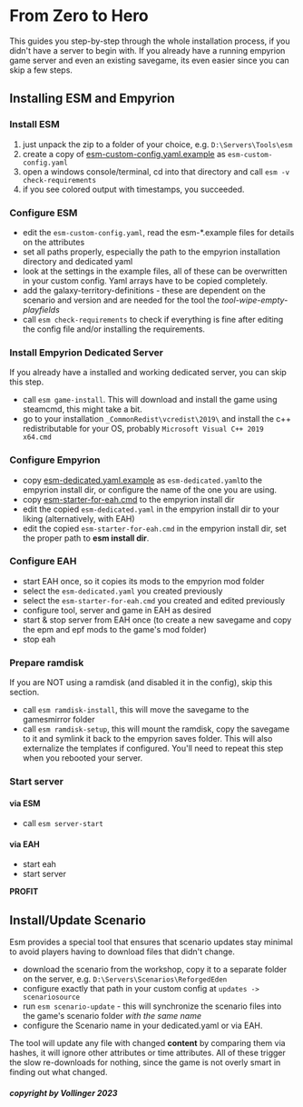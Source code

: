 # From Zero to Hero

This guides you step-by-step through the whole installation process, if you didn't have a server to begin with.
If you already have a running empyrion game server and even an existing savegame, its even easier since you can skip a few steps.

## Installing ESM and Empyrion

### Install ESM

1. just unpack the zip to a folder of your choice, e.g. `D:\Servers\Tools\esm`
2. create a copy of [esm-custom-config.yaml.example](esm-custom-config.yaml.example) as `esm-custom-config.yaml`
2. open a windows console/terminal, cd into that directory and call `esm -v check-requirements`
3. if you see colored output with timestamps, you succeeded.

### Configure ESM

- edit the `esm-custom-config.yaml`, read the esm-*.example files for details on the attributes
- set all paths properly, especially the path to the empyrion installation directory and dedicated yaml
- look at the settings in the example files, all of these can be overwritten in your custom config. Yaml arrays have to be copied completely.
- add the galaxy-territory-definitions - these are dependent on the scenario and version and are needed for the tool the *tool-wipe-empty-playfields*
- call `esm check-requirements` to check if everything is fine after editing the config file and/or installing the requirements.

### Install Empyrion Dedicated Server

If you already have a installed and working dedicated server, you can skip this step.

- call `esm game-install`. This will download and install the game using steamcmd, this might take a bit.
- go to your installation `_CommonRedist\vcredist\2019\` and install the c++ redistributable for your OS, probably `Microsoft Visual C++ 2019 x64.cmd`

### Configure Empyrion

- copy [esm-dedicated.yaml.example](esm-dedicated.yaml.example) as `esm-dedicated.yaml`to the empyrion install dir, or configure the name of the one you are using.
- copy [esm-starter-for-eah.cmd](esm-starter-for-eah.cmd) to the empyrion install dir
- edit the copied `esm-dedicated.yaml` in the empyrion install dir to your liking (alternatively, with EAH)
- edit the copied `esm-starter-for-eah.cmd` in the empyrion install dir, set the proper path to **esm install dir**.

### Configure EAH

- start EAH once, so it copies its mods to the empyrion mod folder
- select the `esm-dedicated.yaml` you created previously
- select the `esm-starter-for-eah.cmd` you created and edited previously
- configure tool, server and game in EAH as desired
- start & stop server from EAH once (to create a new savegame and copy the epm and epf mods to the game's mod folder)
- stop eah

### Prepare ramdisk

If you are NOT using a ramdisk (and disabled it in the config), skip this section.

- call `esm ramdisk-install`, this will move the savegame to the gamesmirror folder
- call `esm ramdisk-setup`, this will mount the ramdisk, copy the savegame to it and symlink it back to the empyrion saves folder. This will also externalize the templates if configured. You'll need to repeat this step when you rebooted your server.

### Start server

#### via ESM
- call `esm server-start`

#### via EAH
- start eah
- start server

**PROFIT**

## Install/Update Scenario

Esm provides a special tool that ensures that scenario updates stay minimal to avoid players having to download files that didn't change.

- download the scenario from the workshop, copy it to a separate folder on the server, e.g. `D:\Servers\Scenarios\ReforgedEden`
- configure exactly that path in your custom config at `updates -> scenariosource`
- run `esm scenario-update` - this will synchronize the scenario files into the game's scenario folder *with the same name*
- configure the Scenario name in your dedicated.yaml or via EAH.

The tool will update any file with changed **content** by comparing them via hashes, it will ignore other attributes or time attributes. All of these 
trigger the slow re-downloads for nothing, since the game is not overly smart in finding out what changed.

##### copyright by Vollinger 2023